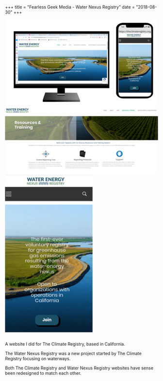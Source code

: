 +++
title = "Fearless Geek Media - Water Nexus Registry"
date = "2018-08-30"
+++

![Water Nexus Registry mobile and desktop](../../images/portfolio-images/websites/waternexusregistry-website-1.png)
![Water Nexus Registry - Another page](../../images/portfolio-images/websites/waternexusregistry-website-2.png)
![Water Nexus Registry - Another page](../../images/portfolio-images/websites/waternexusregistry-website-3.png)

A website I did for The Climate Registry, based in California.

The Water Nexus Registry was a new project started by The Climate Registry focusing on waterways.

Both The Climate Registry and Water Nexus Registry websites have sense been redesigned to match each other. 
